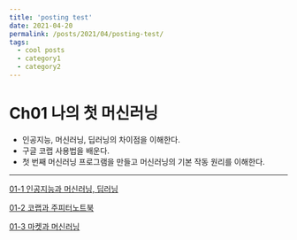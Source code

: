 ```yaml
---
title: 'posting test'
date: 2021-04-20
permalink: /posts/2021/04/posting-test/
tags:
  - cool posts
  - category1
  - category2
---
```



# Ch01 나의 첫 머신러닝

- 인공지능, 머신러닝, 딥러닝의 차이점을 이해한다.
- 구글 코랩 사용법을 배운다.
- 첫 번째 머신러닝 프로그램을 만들고 머신러닝의 기본 작동 원리를 이해한다.

---

[01-1 인공지능과 머신러닝, 딥러닝](Ch01%20%E1%84%82%E1%85%A1%E1%84%8B%E1%85%B4%20%E1%84%8E%E1%85%A5%E1%86%BA%20%E1%84%86%E1%85%A5%E1%84%89%E1%85%B5%E1%86%AB%E1%84%85%E1%85%A5%E1%84%82%E1%85%B5%E1%86%BC%20f05bc52d33da4bbf827e918c7f6f8d4b/01-1%20%E1%84%8B%E1%85%B5%E1%86%AB%E1%84%80%E1%85%A9%E1%86%BC%E1%84%8C%E1%85%B5%E1%84%82%E1%85%B3%E1%86%BC%E1%84%80%E1%85%AA%20%E1%84%86%E1%85%A5%E1%84%89%E1%85%B5%E1%86%AB%E1%84%85%E1%85%A5%E1%84%82%E1%85%B5%E1%86%BC,%20%E1%84%83%E1%85%B5%E1%86%B8%E1%84%85%E1%85%A5%E1%84%82%E1%85%B5%E1%86%BC%206dc1876dba8e4eec98eade224a0a73ea.md)

[01-2 코랩과 주피터노트북](Ch01%20%E1%84%82%E1%85%A1%E1%84%8B%E1%85%B4%20%E1%84%8E%E1%85%A5%E1%86%BA%20%E1%84%86%E1%85%A5%E1%84%89%E1%85%B5%E1%86%AB%E1%84%85%E1%85%A5%E1%84%82%E1%85%B5%E1%86%BC%20f05bc52d33da4bbf827e918c7f6f8d4b/01-2%20%E1%84%8F%E1%85%A9%E1%84%85%E1%85%A2%E1%86%B8%E1%84%80%E1%85%AA%20%E1%84%8C%E1%85%AE%E1%84%91%E1%85%B5%E1%84%90%E1%85%A5%E1%84%82%E1%85%A9%E1%84%90%E1%85%B3%E1%84%87%E1%85%AE%E1%86%A8%20465ffe9ce3064c978f6404aa1a19735a.md)

[01-3 마켓과 머신러닝](Ch01%20%E1%84%82%E1%85%A1%E1%84%8B%E1%85%B4%20%E1%84%8E%E1%85%A5%E1%86%BA%20%E1%84%86%E1%85%A5%E1%84%89%E1%85%B5%E1%86%AB%E1%84%85%E1%85%A5%E1%84%82%E1%85%B5%E1%86%BC%20f05bc52d33da4bbf827e918c7f6f8d4b/01-3%20%E1%84%86%E1%85%A1%E1%84%8F%E1%85%A6%E1%86%BA%E1%84%80%E1%85%AA%20%E1%84%86%E1%85%A5%E1%84%89%E1%85%B5%E1%86%AB%E1%84%85%E1%85%A5%E1%84%82%E1%85%B5%E1%86%BC%200973347cb86f481aae39534185ca0f54.md)